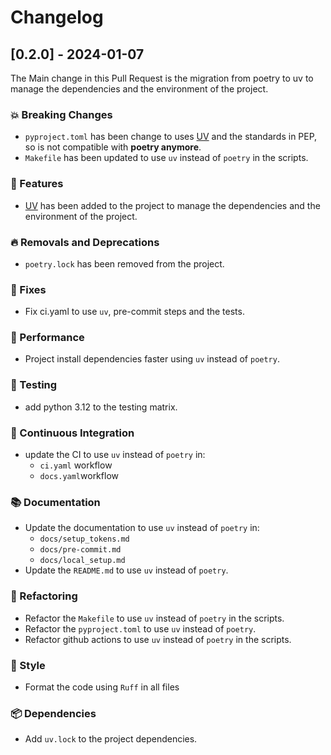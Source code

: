 # Changelog

## [0.2.0] - 2024-01-07

The Main change in this Pull Request is the migration from poetry to uv to manage the dependencies and the environment of the project.

### 💥 Breaking Changes

- `pyproject.toml` has been change to uses [UV](https://docs.astral.sh/uv/) and the standards in PEP, so is not compatible with **poetry anymore**.
- `Makefile` has been updated to use `uv` instead of `poetry` in the scripts.

### 🚀 Features

- [UV](https://docs.astral.sh/uv/) has been added to the project to manage the dependencies and the environment of the project.

### 🔥 Removals and Deprecations

- `poetry.lock` has been removed from the project.

### 🐞 Fixes

- Fix ci.yaml to use `uv`, pre-commit steps and the tests.

### 🐎 Performance

- Project install dependencies faster using `uv` instead of `poetry`.

### 🚨 Testing

- add python 3.12 to the testing matrix.

### 👷 Continuous Integration

- update the CI to use `uv` instead of `poetry` in:
    - `ci.yaml` workflow
    - `docs.yaml`workflow

### 📚 Documentation

- Update the documentation to use `uv` instead of `poetry` in:
    - `docs/setup_tokens.md`
    - `docs/pre-commit.md`
    - `docs/local_setup.md`
- Update the `README.md` to use `uv` instead of `poetry`.

### 🔨 Refactoring

- Refactor the `Makefile` to use `uv` instead of `poetry` in the scripts.
- Refactor the `pyproject.toml` to use `uv` instead of `poetry`.
- Refactor github actions to use `uv` instead of `poetry` in the scripts.

### 💄 Style

- Format the code using `Ruff` in all files

### 📦 Dependencies

- Add `uv.lock` to the project dependencies.
